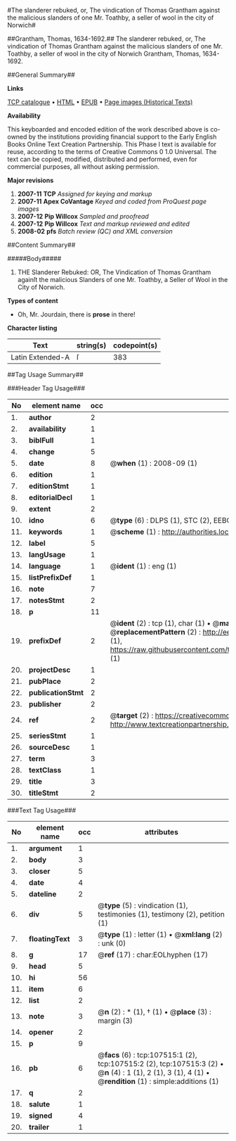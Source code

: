 #The slanderer rebuked, or, The vindication of Thomas Grantham against the malicious slanders of one Mr. Toathby, a seller of wool in the city of Norwich#

##Grantham, Thomas, 1634-1692.##
The slanderer rebuked, or, The vindication of Thomas Grantham against the malicious slanders of one Mr. Toathby, a seller of wool in the city of Norwich
Grantham, Thomas, 1634-1692.

##General Summary##

**Links**

[TCP catalogue](http://www.ota.ox.ac.uk/tcp/)  • 
[HTML](http://tei.it.ox.ac.uk/tcp/Texts-HTML/free/A41/A41791.html)  • 
[EPUB](http://tei.it.ox.ac.uk/tcp/Texts-EPUB/free/A41/A41791.epub) • 
[Page images (Historical Texts)](https://data.historicaltexts.jisc.ac.uk/view?pubId=eebo-18419200e&pageId=eebo-18419200e-107515-1)

**Availability**

This keyboarded and encoded edition of the
	       work described above is co-owned by the institutions
	       providing financial support to the Early English Books
	       Online Text Creation Partnership. This Phase I text is
	       available for reuse, according to the terms of Creative
	       Commons 0 1.0 Universal. The text can be copied,
	       modified, distributed and performed, even for
	       commercial purposes, all without asking permission.

**Major revisions**

1. __2007-11__ __TCP__ *Assigned for keying and markup*
1. __2007-11__ __Apex CoVantage__ *Keyed and coded from ProQuest page images*
1. __2007-12__ __Pip Willcox__ *Sampled and proofread*
1. __2007-12__ __Pip Willcox__ *Text and markup reviewed and edited*
1. __2008-02__ __pfs__ *Batch review (QC) and XML conversion*

##Content Summary##

#####Body#####

1. THE Slanderer Rebuked: OR, The Vindication of Thomas Grantham againſt the malicious Slanders of one Mr. Toathby, a Seller of Wool in the City of Norwich.

**Types of content**

  * Oh, Mr. Jourdain, there is **prose** in there!

**Character listing**


|Text|string(s)|codepoint(s)|
|---|---|---|
|Latin Extended-A|ſ|383|

##Tag Usage Summary##

###Header Tag Usage###

|No|element name|occ|attributes|
|---|---|---|---|
|1.|__author__|2||
|2.|__availability__|1||
|3.|__biblFull__|1||
|4.|__change__|5||
|5.|__date__|8| @__when__ (1) : 2008-09 (1)|
|6.|__edition__|1||
|7.|__editionStmt__|1||
|8.|__editorialDecl__|1||
|9.|__extent__|2||
|10.|__idno__|6| @__type__ (6) : DLPS (1), STC (2), EEBO-CITATION (1), OCLC (1), VID (1)|
|11.|__keywords__|1| @__scheme__ (1) : http://authorities.loc.gov/ (1)|
|12.|__label__|5||
|13.|__langUsage__|1||
|14.|__language__|1| @__ident__ (1) : eng (1)|
|15.|__listPrefixDef__|1||
|16.|__note__|7||
|17.|__notesStmt__|2||
|18.|__p__|11||
|19.|__prefixDef__|2| @__ident__ (2) : tcp (1), char (1)  •  @__matchPattern__ (2) : ([0-9\-]+):([0-9IVX]+) (1), (.+) (1)  •  @__replacementPattern__ (2) : http://eebo.chadwyck.com/downloadtiff?vid=$1&page=$2 (1), https://raw.githubusercontent.com/textcreationpartnership/Texts/master/tcpchars.xml#$1 (1)|
|20.|__projectDesc__|1||
|21.|__pubPlace__|2||
|22.|__publicationStmt__|2||
|23.|__publisher__|2||
|24.|__ref__|2| @__target__ (2) : https://creativecommons.org/publicdomain/zero/1.0/ (1), http://www.textcreationpartnership.org/docs/. (1)|
|25.|__seriesStmt__|1||
|26.|__sourceDesc__|1||
|27.|__term__|3||
|28.|__textClass__|1||
|29.|__title__|3||
|30.|__titleStmt__|2||


###Text Tag Usage###

|No|element name|occ|attributes|
|---|---|---|---|
|1.|__argument__|1||
|2.|__body__|3||
|3.|__closer__|5||
|4.|__date__|4||
|5.|__dateline__|2||
|6.|__div__|5| @__type__ (5) : vindication (1), testimonies (1), testimony (2), petition (1)|
|7.|__floatingText__|3| @__type__ (1) : letter (1)  •  @__xml:lang__ (2) : unk (0)|
|8.|__g__|17| @__ref__ (17) : char:EOLhyphen (17)|
|9.|__head__|5||
|10.|__hi__|56||
|11.|__item__|6||
|12.|__list__|2||
|13.|__note__|3| @__n__ (2) : * (1), † (1)  •  @__place__ (3) : margin (3)|
|14.|__opener__|2||
|15.|__p__|9||
|16.|__pb__|6| @__facs__ (6) : tcp:107515:1 (2), tcp:107515:2 (2), tcp:107515:3 (2)  •  @__n__ (4) : 1 (1), 2 (1), 3 (1), 4 (1)  •  @__rendition__ (1) : simple:additions (1)|
|17.|__q__|2||
|18.|__salute__|1||
|19.|__signed__|4||
|20.|__trailer__|1||

